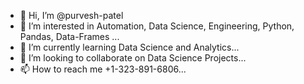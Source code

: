- 👋 Hi, I’m @purvesh-patel
- 👀 I’m interested in Automation, Data Science, Engineering, Python, Pandas, Data-Frames ...
- 🌱 I’m currently learning Data Science and Analytics...
- 💞️ I’m looking to collaborate on Data Science Projects...
- 📫 How to reach me +1-323-891-6806...

<!---
purvesh-patel/purvesh-patel is a ✨ special ✨ repository because its `README.md` (this file) appears on your GitHub profile.
You can click the Preview link to take a look at your changes.
--->
